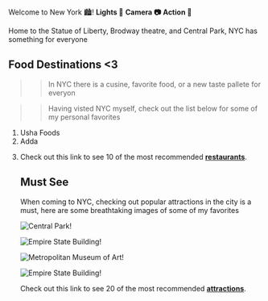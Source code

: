  Welcome to New York 🏙️! 
                **Lights 📸** **Camera 📷** **Action 🎥** 
 
 Home to the Statue of Liberty, Brodway theatre, and Central Park, NYC has something for everyone                                                           

<h2> Food Destinations <3 </h2>

>>In NYC there is a cusine, favorite food, or a new taste pallete for everyon

>> Having visted NYC myself, check out the list below for some of my personal favorites 
<ol>
<li>
Usha Foods 
<li>
Adda </li>
<li>

Check out this link to see  10 of the most recommended **[restaurants](https://migrationology.com/restaurants-in-nyc/)**.


 <h2> Must See </h2>
When coming to NYC, checking out popular attractions in the city is a must, here are some breathtaking images of some of my favorites 
  
![Central Park!](//images.app.goo.gl/Wnz7zRQZmdSRzPEo6 "Central Park") 

![Empire State Building!](//https://images.app.goo.gl/H24qoseiA6eddSqi6 "Empire State Building")
 
![Metropolitan Museum of Art!](//https://images.app.goo.gl/71aGZy87dN5paZmo7 "Metropolitan Museum of Art")

 ![Empire State Building!](//https://images.app.goo.gl/H24qoseiA6eddSqi6 "Empire State Building")

Check out this link to see  20 of the most recommended **[attractions](https://www.planetware.com/tourist-attractions-/new-york-city-us-ny-nyc.htm)**. 

